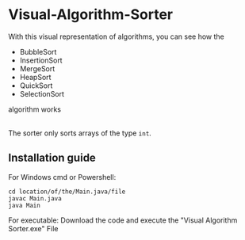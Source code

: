 # Visual-Algorithm-Sorter
With this visual representation of algorithms, you can see how the <br>
<ul>
  <li>BubbleSort </li>
  <li> InsertionSort </li>
  <li> MergeSort </li>
  <li> HeapSort </li>
  <li> QuickSort </li>
  <li> SelectionSort </li>
</ul>
algorithm works<br><br>

The sorter only sorts arrays of the type ```int```.

## Installation guide
For Windows cmd or Powershell:
```
cd location/of/the/Main.java/file
javac Main.java
java Main
```
For executable:
Download the code and execute the "Visual Algorithm Sorter.exe" File

